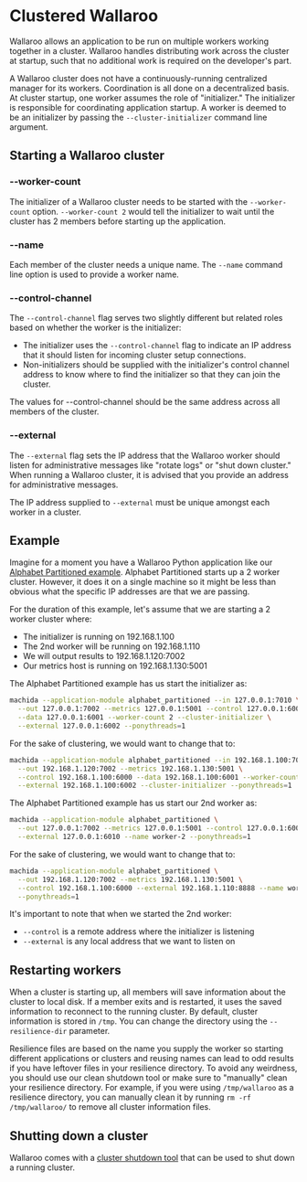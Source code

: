 # Clustered Wallaroo

Wallaroo allows an application to be run on multiple workers working together in a cluster. Wallaroo handles distributing work across the cluster at startup, such that no additional work is required on the developer's part.

A Wallaroo cluster does not have a continuously-running centralized manager for its workers. Coordination is all done on a decentralized basis. At cluster startup, one worker assumes the role of "initializer." The initializer is responsible for coordinating application startup. A worker is deemed to be an initializer by passing the `--cluster-initializer` command line argument. 

## Starting a Wallaroo cluster

### --worker-count

The initializer of a Wallaroo cluster needs to be started with the `--worker-count` option. `--worker-count 2` would tell the initializer to wait until the cluster has 2 members before starting up the application.

### --name

Each member of the cluster needs a unique name. The `--name` command line option is used to provide a worker name.

### --control-channel

The `--control-channel` flag serves two slightly different but related roles based on whether the worker is the initializer:

- The initializer uses the `--control-channel` flag to indicate an IP address that it should listen for incoming cluster setup connections.
- Non-initializers should be supplied with the initializer's control channel address to know where to find the initializer so that they can join the cluster.

The values for --control-channel should be the same address across all members of the cluster.

### --external

The `--external` flag sets the IP address that the Wallaroo worker should listen for administrative messages like "rotate logs" or "shut down cluster." When running a Wallaroo cluster, it is advised that you provide an address for administrative messages. 

The IP address supplied to `--external` must be unique amongst each worker in a cluster.

## Example

Imagine for a moment you have a Wallaroo Python application like our [Alphabet Partitioned example](https://github.com/WallarooLabs/wallaroo/tree/0.1.0-rc3/examples/python/alphabet_partitioned). Alphabet Partitioned starts up a 2 worker cluster. However, it does it on a single machine so it might be less than obvious what the specific IP addresses are that we are passing.

For the duration of this example, let's assume that we are starting a 2 worker cluster where:

- The initializer is running on 192.168.1.100 
- The 2nd worker will be running on 192.168.1.110 
- We will output results to 192.168.1.120:7002
- Our metrics host is running on 192.168.1.130:5001


The Alphabet Partitioned example has us start the initializer as:

```bash
machida --application-module alphabet_partitioned --in 127.0.0.1:7010 \
  --out 127.0.0.1:7002 --metrics 127.0.0.1:5001 --control 127.0.0.1:6000 \
  --data 127.0.0.1:6001 --worker-count 2 --cluster-initializer \
  --external 127.0.0.1:6002 --ponythreads=1
```

For the sake of clustering, we would want to change that to:

```bash
machida --application-module alphabet_partitioned --in 192.168.1.100:7010 \
  --out 192.168.1.120:7002 --metrics 192.168.1.130:5001 \
  --control 192.168.1.100:6000 --data 192.168.1.100:6001 --worker-count 2 \
  --external 192.168.1.100:6002 --cluster-initializer --ponythreads=1
```

The Alphabet Partitioned example has us start our 2nd worker as:

```bash
machida --application-module alphabet_partitioned \
  --out 127.0.0.1:7002 --metrics 127.0.0.1:5001 --control 127.0.0.1:6000 \
  --external 127.0.0.1:6010 --name worker-2 --ponythreads=1
```

For the sake of clustering, we would want to change that to:

```bash
machida --application-module alphabet_partitioned \
  --out 192.168.1.120:7002 --metrics 192.168.1.130:5001 \
  --control 192.168.1.100:6000 --external 192.168.1.110:8888 --name worker-2 \
  --ponythreads=1
```

It's important to note that when we started the 2nd worker:

- `--control` is a remote address where the initializer is listening
- `--external` is any local address that we want to listen on

## Restarting workers

When a cluster is starting up, all members will save information about the cluster to local disk. If a member exits and is restarted, it uses the saved information to reconnect to the running cluster. By default, cluster information is stored in `/tmp`. You can change the directory using the `--resilience-dir` parameter.

Resilience files are based on the name you supply the worker so starting different applications or clusters and reusing names can lead to odd results if you have leftover files in your resilience directory. To avoid any weirdness, you should use our clean shutdown tool or make sure to "manually" clean your resilience directory. For example, if you were using `/tmp/wallaroo` as a resilience directory, you can manually clean it by running `rm -rf /tmp/wallaroo/` to remove all cluster information files.

## Shutting down a cluster

Wallaroo comes with a [cluster shutdown tool](https://github.com/WallarooLabs/wallaroo/tree/0.1.0-rc3/utils/cluster_shutdown) that can be used to shut down a running cluster.

